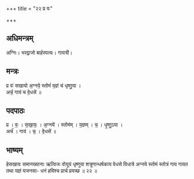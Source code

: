 +++
title = "२२ प्र वः"

+++
## अधिमन्त्रम्
अग्निः। भरद्वाजो बार्हस्पत्यः। गायत्री।

## मन्त्रः
प्र वः॑ सखायो अ॒ग्नये॒ स्तोमं॑ य॒ज्ञं च॑ धृष्णु॒या ।  
अर्च॒ गाय॑ च वे॒धसे॑ ॥

## पदपाठः
प्र । वः॒ । स॒खा॒यः॒ । अ॒ग्नये॑ । स्तोम॑म् । य॒ज्ञम् । च॒ । धृ॒ष्णु॒ऽया ।  
अर्च॑ । गाय॑ । च॒ । वे॒धसे॑ ॥

## भाष्यम्
हेसखायः समानख्यानाः ऋत्विजः वोयूयं धृष्णुया शत्रूणान्धर्षकाय वेधसे विधात्रे अग्नये स्तोमं स्तोत्रं गाय गायत तथा यज्ञं यजनसा- धनं हविश्च प्रार्च प्रयच्छ ॥ २२ ॥